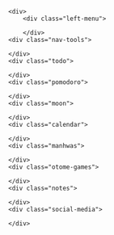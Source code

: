             <div>
                <div class="left-menu">
                    
                </div>
            <div class="nav-tools">
                
            </div>
            <div class="todo">
                
            </div>
            <div class="pomodoro">

            </div>
            <div class="moon">
                
            </div>
            <div class="calendar">
                
            </div>
            <div class="manhwas">
                
            </div>
            <div class="otome-games">
                
            </div>
            <div class="notes">
                
            </div>
            <div class="social-media">
                
            </div>